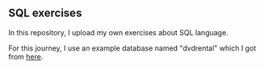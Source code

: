 ## SQL exercises

In this repository, I upload my own exercises about SQL language.

For this journey, I use an example database named "dvdrental" which I got from [here](https://www.postgresqltutorial.com/wp-content/uploads/2019/05/dvdrental.zip).